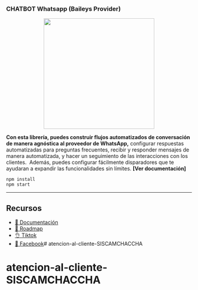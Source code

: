 ### CHATBOT Whatsapp (Baileys Provider)

<p align="center">
  <img width="300" src="https://i.imgur.com/WTXaDCk.jpg">
</p>


**Con esta librería, puedes construir flujos automatizados de conversación de manera agnóstica al proveedor de WhatsApp,** configurar respuestas automatizadas para preguntas frecuentes, recibir y responder mensajes de manera automatizada, y hacer un seguimiento de las interacciones con los clientes.  Además, puedes configurar fácilmente disparadores que te ayudaran a expandir las funcionalidades sin límites. **[Ver documentación]**


```
npm install
npm start
```

---
## Recursos
- [📄 Documentación](https://bot-whatsapp.netlify.app/)
- [🚀 Roadmap](https://github.com/MurfiProgramador)
- [👌 Tiktok](https://www.tiktok.com/@siscamchaccha.oficial)
- [🎥 Facebook](https://www.facebook.com/SeguridadCHACCHASistemasIntegralesdeSegur)# atencion-al-cliente-SISCAMCHACCHA
# atencion-al-cliente-SISCAMCHACCHA
